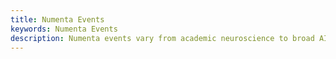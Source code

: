 ```yaml
---
title: Numenta Events
keywords: Numenta Events
description: Numenta events vary from academic neuroscience to broad AI.  Our team participates in conferences, invited talks, keynotes, workshops and poster presentations. You can also find members of our team at AI and Machine Learning events throughout the year. Register for upcoming events and see where we've been.
---
```


